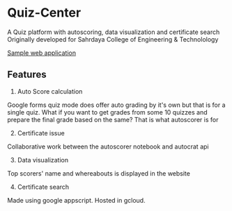 # Quiz-Center
A Quiz platform with autoscoring, data visualization and certificate search
Originally developed for Sahrdaya College of Engineering & Technolology

[Sample web application](https://sites.google.com/view/studywithsahrdaya)

## Features
1. Auto Score calculation

Google forms quiz mode does offer auto grading by it's own but that is for a single quiz. What if you want to get grades from some 10 quizzes and prepare the final grade based on the same? That is what autoscorer is for 

2. Certificate issue

Collaborative work between the autoscorer notebook and autocrat api

3. Data visualization

Top scorers' name and whereabouts is displayed in the website

4. Certificate search

Made using google appscript. Hosted in gcloud.
